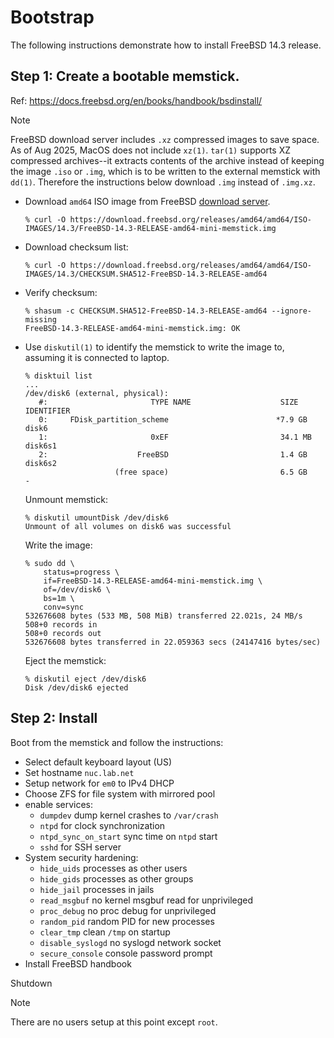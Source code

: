# Bootstrap

The following instructions demonstrate how to install FreeBSD 14.3 release.


## Step 1: Create a bootable memstick.

Ref: https://docs.freebsd.org/en/books/handbook/bsdinstall/

> [!NOTE]
> FreeBSD download server includes `.xz` compressed images to save space.
> As of Aug 2025, MacOS does not include `xz(1)`. `tar(1)` supports XZ
> compressed archives--it extracts contents of the archive instead of
> keeping the image `.iso` or `.img`, which is to be written to the external
> memstick with `dd(1)`. Therefore the instructions below download `.img`
> instead of `.img.xz`.

* Download `amd64` ISO image from FreeBSD
  [download server](https://download.freebsd.org/releases/amd64/amd64/ISO-IMAGES/).

  ```console
  % curl -O https://download.freebsd.org/releases/amd64/amd64/ISO-IMAGES/14.3/FreeBSD-14.3-RELEASE-amd64-mini-memstick.img
  ```

* Download checksum list:

  ```console
  % curl -O https://download.freebsd.org/releases/amd64/amd64/ISO-IMAGES/14.3/CHECKSUM.SHA512-FreeBSD-14.3-RELEASE-amd64
  ```

* Verify checksum:

  ```console
  % shasum -c CHECKSUM.SHA512-FreeBSD-14.3-RELEASE-amd64 --ignore-missing
  FreeBSD-14.3-RELEASE-amd64-mini-memstick.img: OK
  ```

* Use `diskutil(1)` to identify the memstick to write the image to, assuming
  it is connected to laptop.

  ```console
  % disktuil list
  ...
  /dev/disk6 (external, physical):
     #:                       TYPE NAME                    SIZE       IDENTIFIER
     0:     FDisk_partition_scheme                        *7.9 GB     disk6
     1:                       0xEF                         34.1 MB    disk6s1
     2:                    FreeBSD                         1.4 GB     disk6s2
                      (free space)                         6.5 GB     -
  ```

  Unmount memstick:

  ```console
  % diskutil umountDisk /dev/disk6
  Unmount of all volumes on disk6 was successful
  ```

  Write the image:

  ```console
  % sudo dd \
      status=progress \
      if=FreeBSD-14.3-RELEASE-amd64-mini-memstick.img \
      of=/dev/disk6 \
      bs=1m \
      conv=sync
  532676608 bytes (533 MB, 508 MiB) transferred 22.021s, 24 MB/s
  508+0 records in
  508+0 records out
  532676608 bytes transferred in 22.059363 secs (24147416 bytes/sec)
  ```

  Eject the memstick:

  ```console
  % diskutil eject /dev/disk6
  Disk /dev/disk6 ejected
  ```

## Step 2: Install

Boot from the memstick and follow the instructions:

* Select default keyboard layout (US)
* Set hostname `nuc.lab.net`
* Setup network for `em0` to IPv4 DHCP
* Choose ZFS for file system with mirrored pool
* enable services:
  - `dumpdev` dump kernel crashes to `/var/crash`
  - `ntpd` for clock synchronization
  - `ntpd_sync_on_start` sync time on `ntpd` start
  - `sshd` for SSH server
* System security hardening:
  - `hide_uids` processes as other users
  - `hide_gids` processes as other groups
  - `hide_jail` processes in jails
  - `read_msgbuf` no kernel msgbuf read for unprivileged
  - `proc_debug` no proc debug for unprivileged
  - `random_pid` random PID for new processes
  - `clear_tmp` clean `/tmp` on startup
  - `disable_syslogd` no syslogd network socket
  - `secure_console` console password prompt
* Install FreeBSD handbook

Shutdown

> [!NOTE]
> There are no users setup at this point except `root`.
